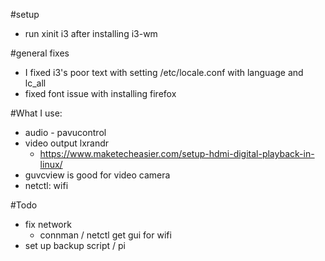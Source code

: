 #setup
- run xinit i3 after installing i3-wm

#general fixes
- I fixed i3's poor text with setting /etc/locale.conf with language and lc_all
- fixed font issue with installing firefox

#What I use:
-  audio - pavucontrol
- video output lxrandr
  - https://www.maketecheasier.com/setup-hdmi-digital-playback-in-linux/
- guvcview is good for video camera
- netctl: wifi

#Todo
- fix network
  - connman / netctl get gui for wifi
- set up backup script / pi
